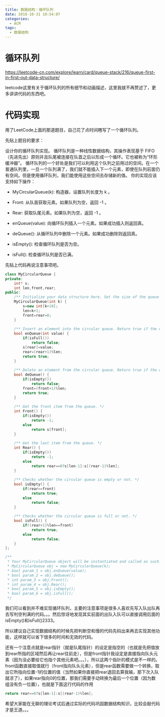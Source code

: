 ```yaml
---
title: 数据结构：循环队列
date: 2018-10-31 10:54:07
categories:
  - ACM
tags:
  - 数据结构
---
```


# 循环队列

https://leetcode-cn.com/explore/learn/card/queue-stack/216/queue-first-in-first-out-data-structure/

leetcode这里有关于循环队列的所有细节和动画描述，这里我就不再赘述了，更多讲讲代码的东西吧。

# 代码实现

用了LeetCode上面的那道题目，自己花了点时间瞎写了一个循环队列。

先贴上题目的要求：


设计你的循环队列实现。 循环队列是一种线性数据结构，其操作表现基于 FIFO（先进先出）原则并且队尾被连接在队首之后以形成一个循环。它也被称为“环形缓冲器”。
循环队列的一个好处是我们可以利用这个队列之前用过的空间。在一个普通队列里，一旦一个队列满了，我们就不能插入下一个元素，即使在队列前面仍有空间。但是使用循环队列，我们能使用这些空间去存储新的值。
你的实现应该支持如下操作：

- MyCircularQueue(k): 构造器，设置队列长度为 k 。

- Front: 从队首获取元素。如果队列为空，返回 -1 。

- Rear: 获取队尾元素。如果队列为空，返回 -1 。

- enQueue(value): 向循环队列插入一个元素。如果成功插入则返回真。

- deQueue(): 从循环队列中删除一个元素。如果成功删除则返回真。

- isEmpty(): 检查循环队列是否为空。

- isFull(): 检查循环队列是否已满。


先贴上代码再说注意事项吧。

```cpp
class MyCircularQueue {
private:
    int* s;
    int len,front,rear;
public:
    /** Initialize your data structure here. Set the size of the queue to be k. */
    MyCircularQueue(int k) {
        s=new int[k+10];
        len=k+1;
        front=rear=0;
    }
    
    /** Insert an element into the circular queue. Return true if the operation is successful. */
    bool enQueue(int value) {
        if(isFull())
            return false;
        s[rear]=value;
        rear=(rear+1)%len;
        return true;
    }
    
    /** Delete an element from the circular queue. Return true if the operation is successful. */
    bool deQueue() {
        if(isEmpty())
            return false;
        front=(front+1)%len;
        return true;
    }
    
    /** Get the front item from the queue. */
    int Front() {
        if(isEmpty())
            return -1;
        else
            return s[front];
    }
    
    /** Get the last item from the queue. */
    int Rear() {
        if(isEmpty())
            return -1;
        else
            return rear==0?s[len-1]:s[(rear-1)%len];
    }
    
    /** Checks whether the circular queue is empty or not. */
    bool isEmpty() {
        if(rear==front)
            return true;
        else
            return false;
    }
    
    /** Checks whether the circular queue is full or not. */
    bool isFull() {
        if((rear+1)%len==front)
            return true;
        else
            return false;
    }
};

/**
 * Your MyCircularQueue object will be instantiated and called as such:
 * MyCircularQueue obj = new MyCircularQueue(k);
 * bool param_1 = obj.enQueue(value);
 * bool param_2 = obj.deQueue();
 * int param_3 = obj.Front();
 * int param_4 = obj.Rear();
 * bool param_5 = obj.isEmpty();
 * bool param_6 = obj.isFull();
 */
```

我们可以看到并不难实现循环队列，主要的注意事项是很多人喜欢先写入队出队再去写判空判满的代码。。。然后惊讶地发现其实前面的出队入队可以直接调用后面的isEmpty()和isFull()2333。

所以建议自己实现数据结构的时候先把判断空和慢的代码先码出来再去实现其他功能，这样就可以省下很多的时间和无效的代码。

还有一个注意点就是rear指针（就是队尾指针）的设定是指空的（也就是先把值放到rear所指的区域然后再让rear往前走），但是front指针我设定是直接指向队头元素（因为没必要给它也指个其他元素吧。。。），所以这两个指针的模式是不一样的。front函数直接取值就行（front指向队头元素），但是rear函数需要做一个转换，取出它所指向位置-1的位置的值（当然如果你直接把rear退回去算我输，那下次入队就凉了），如果rear指向0的位置，那我们需要手动转换为最后一个位置（因为数组没有负一位置），也就是下面这行代码的作用

```cpp
return rear==0?s[len-1]:s[(rear-1)%len];
```

希望大家能在无聊的理论考试后通过实际的代码巩固数据结构知识，比较会敲代码才是王道。。。